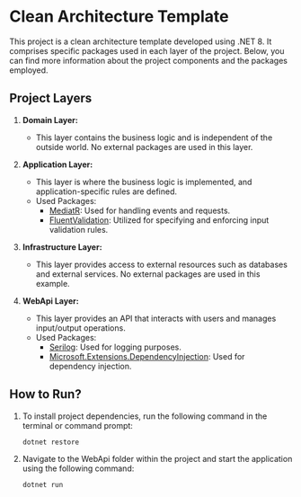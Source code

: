 # Clean Architecture Template

This project is a clean architecture template developed using .NET 8. It comprises specific packages used in each layer of the project. Below, you can find more information about the project components and the packages employed.

## Project Layers

1. **Domain Layer:**
   - This layer contains the business logic and is independent of the outside world. No external packages are used in this layer.

2. **Application Layer:**
   - This layer is where the business logic is implemented, and application-specific rules are defined.
   - Used Packages:
     - [MediatR](https://github.com/jbogard/MediatR): Used for handling events and requests.
     - [FluentValidation](https://fluentvalidation.net/): Utilized for specifying and enforcing input validation rules.

3. **Infrastructure Layer:**
   - This layer provides access to external resources such as databases and external services. No external packages are used in this example.

4. **WebApi Layer:**
   - This layer provides an API that interacts with users and manages input/output operations.
   - Used Packages:
     - [Serilog](https://serilog.net/): Used for logging purposes.
     - [Microsoft.Extensions.DependencyInjection](https://docs.microsoft.com/en-us/dotnet/core/extensions/dependency-injection): Used for dependency injection.

## How to Run?

1. To install project dependencies, run the following command in the terminal or command prompt:
   ```bash
   dotnet restore
2. Navigate to the WebApi folder within the project and start the application using the following command:
   ```bash
   dotnet run
